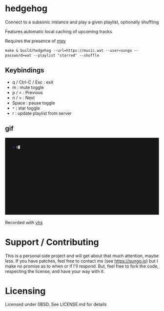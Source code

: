 # hedgehog

Connect to a subsonic instance and play a given playlist, optionally shuffling

Features automatic local caching of upcoming tracks

Requires the presence of [mpv](https://mpv.io)

```
make & build/hedgehog --url=https://music.wat --user=sungo --password=wat --playlist "starred" --shuffle
```

## Keybindings

- q / Ctrl-C / Esc : exit
- m : mute toggle
- p / < : Previous
- n / > : Next
- Space : pause toggle
- `*` : star toggle
- r : update playlist from server

## gif

![hedgehog at work](out.gif)

Recorded with [vhs](https://github.com/charmbracelet/vhs)

# Support / Contributing

This is a personal side project and will get about that much attention, maybe
less. If you have patches, feel free to contact me (see https://sungo.io) but I
make no promise as to when or if I'll respond. But, feel free to fork the code,
respecting the license, and have your way with it.

# Licensing

Licensed under 0BSD. See LICENSE.md for details

